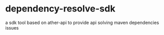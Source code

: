 # dependency-resolve-sdk
a sdk tool based on ather-api to provide api solving maven dependencies issues